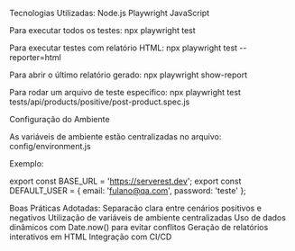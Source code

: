 Tecnologias Utilizadas:
Node.js
Playwright
JavaScript

Para executar todos os testes:
npx playwright test

Para executar testes com relatório HTML:
npx playwright test --reporter=html

Para abrir o último relatório gerado:
npx playwright show-report

Para rodar um arquivo de teste específico:
npx playwright test tests/api/products/positive/post-product.spec.js

Configuração do Ambiente

As variáveis de ambiente estão centralizadas no arquivo:
config/environment.js

Exemplo:

export const BASE_URL = 'https://serverest.dev';
export const DEFAULT_USER = {
  email: 'fulano@qa.com',
  password: 'teste'
};

Boas Práticas Adotadas:
Separacão clara entre cenários positivos e negativos
Utilização de variáveis de ambiente centralizadas
Uso de dados dinâmicos com Date.now() para evitar conflitos
Geração de relatórios interativos em HTML
Integração com CI/CD
